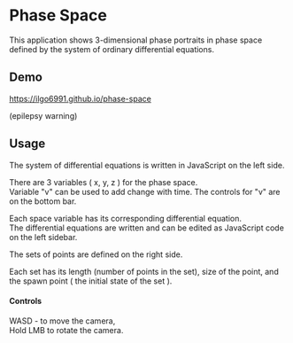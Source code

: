 # Phase Space

This application shows 3-dimensional phase portraits in phase space defined by the system of ordinary differential equations.

## Demo
https://ilgo6991.github.io/phase-space

(epilepsy warning)

## Usage

The system of differential equations is written in JavaScript on the left side.

There are 3 variables ( x, y, z ) for the phase space.\
Variable "v" can be used to add change with time.
The controls for "v" are on the bottom bar.

Each space variable has its corresponding differential equation.\
The differential equations are written and can be edited as JavaScript code on the left sidebar.

The sets of points are defined on the right side.

Each set has its length (number of points in the set), size of the point, and the spawn point ( the initial state of the set ).

#### Controls
WASD - to move the camera,\
Hold LMB to rotate the camera.